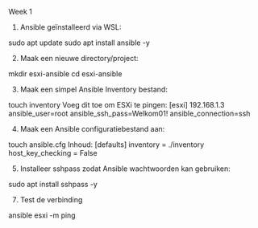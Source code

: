 Week 1

1. Ansible geïnstalleerd via WSL:

sudo apt update
sudo apt install ansible -y

2. Maak een nieuwe directory/project:

mkdir esxi-ansible
cd esxi-ansible


3. Maak een simpel Ansible Inventory bestand:

touch inventory
Voeg dit toe om ESXi te pingen:
[esxi]
192.168.1.3 ansible_user=root ansible_ssh_pass=Welkom01! ansible_connection=ssh


4. Maak een Ansible configuratiebestand aan:

touch ansible.cfg
Inhoud:
[defaults]
inventory = ./inventory
host_key_checking = False


5. Installeer sshpass zodat Ansible wachtwoorden kan gebruiken:

sudo apt install sshpass -y


7. Test de verbinding
   
ansible esxi -m ping
